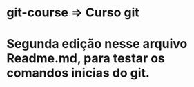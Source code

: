 
# git-course => Curso git
# Segunda edição nesse arquivo Readme.md, para testar os comandos inicias do git. 
